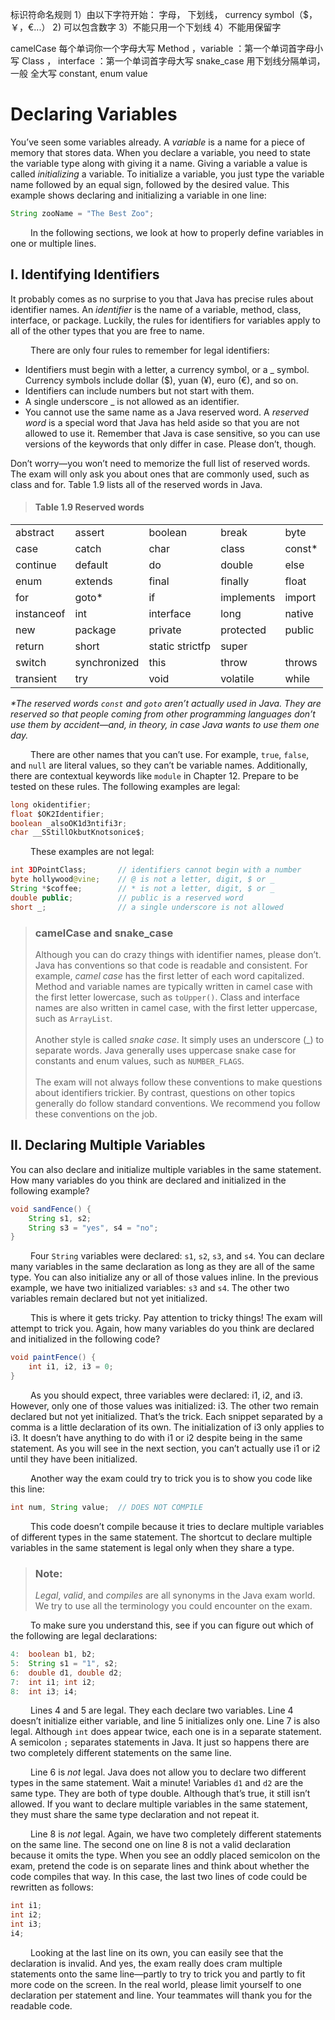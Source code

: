 
标识符命名规则
1）由以下字符开始： 字母， 下划线， currency symbol（$， ￥，€...）
2) 可以包含数字
3）不能只用一个下划线
4）不能用保留字

camelCase 每个单词你一个字母大写
  Method ，variable ：第一个单词首字母小写
  Class ， interface ：第一个单词首字母大写
snake_case 用下划线分隔单词， 一般 全大写
  constant, enum value

# Declaring Variables

You’ve seen some variables already. A _variable_ is a name for a piece of memory that stores
data. When you declare a variable, you need to state the variable type along with giving it a
name. Giving a variable a value is called _initializing_ a variable. To initialize a variable, you
just type the variable name followed by an equal sign, followed by the desired value. This
example shows declaring and initializing a variable in one line:

```java
String zooName = "The Best Zoo";
```

&emsp;&emsp;
In the following sections, we look at how to properly define variables in one or multiple lines.

## I. Identifying Identifiers

It probably comes as no surprise to you that Java has precise rules about identifier names.
An _identifier_ is the name of a variable, method, class, interface, or package. Luckily, the rules
for identifiers for variables apply to all of the other types that you are free to name. <br />

&emsp;&emsp;
There are only four rules to remember for legal identifiers:
- Identifiers must begin with a letter, a currency symbol, or a _ symbol. Currency symbols
include dollar ($), yuan (¥), euro (€), and so on.
- Identifiers can include numbers but not start with them.
- A single underscore _ is not allowed as an identifier.
- You cannot use the same name as a Java reserved word. A _reserved word_ is a special
word that Java has held aside so that you are not allowed to use it. Remember that Java
is case sensitive, so you can use versions of the keywords that only differ in case. Please
don’t, though.

Don’t worry—you won’t need to memorize the full list of reserved words. The exam will
only ask you about ones that are commonly used, such as class and for. Table 1.9 lists all
of the reserved words in Java.

> #### Table 1.9 Reserved words

||||||
|---|---|---|---|---|
|abstract |assert |boolean |break |byte|
|case |catch |char |class |const*|
|continue |default |do |double |else|
|enum |extends |final |finally |float|
|for |goto* |if |implements |import|
|instanceof |int |interface |long |native|
|new |package |private |protected |public|
|return| short |static strictfp |super|
|switch |synchronized |this| throw| throws|
|transient| try |void |volatile| while|

_*The reserved words `const` and `goto` aren’t actually used in Java. They are reserved so that people 
coming from other programming languages don’t use them by accident—and, in theory, in case Java wants to use
them one day._ <br />

&emsp;&emsp;
There are other names that you can’t use. For example, `true`, `false`, and `null` are literal
values, so they can’t be variable names. Additionally, there are contextual keywords like
`module` in Chapter 12. Prepare to be tested on these rules. The following examples are legal:

```java
long okidentifier;
float $OK2Identifier;
boolean _alsoOK1d3ntifi3r;
char __SStillOkbutKnotsonice$;
```

&emsp;&emsp;
These examples are not legal:

```java
int 3DPointClass;       // identifiers cannot begin with a number
byte hollywood@vine;    // @ is not a letter, digit, $ or _
String *$coffee;        // * is not a letter, digit, $ or _
double public;          // public is a reserved word
short _;                // a single underscore is not allowed
```

> ### camelCase and snake_case
> Although you can do crazy things with identifier names, please don’t. Java has conventions
so that code is readable and consistent. For example, _camel case_ has the first letter of each
word capitalized. Method and variable names are typically written in camel case with the
first letter lowercase, such as `toUpper()`. Class and interface names are also written in
camel case, with the first letter uppercase, such as `ArrayList`. <br /><br />
> Another style is called _snake case_. It simply uses an underscore (_) to separate words.
Java generally uses uppercase snake case for constants and enum values, such as
`NUMBER_FLAGS`. <br /><br />
> The exam will not always follow these conventions to make questions about identifiers
trickier. By contrast, questions on other topics generally do follow standard conventions. We
recommend you follow these conventions on the job.

## II. Declaring Multiple Variables
You can also declare and initialize multiple variables in the same statement. How many 
variables do you think are declared and initialized in the following example?

```java
void sandFence() {
    String s1, s2;
    String s3 = "yes", s4 = "no";
}
```

&emsp;&emsp;
Four `String` variables were declared: `s1`, `s2`, `s3`, and `s4`. You can declare many variables
in the same declaration as long as they are all of the same type. You can also initialize any or
all of those values inline. In the previous example, we have two initialized variables: `s3` and
`s4`. The other two variables remain declared but not yet initialized. <br />

&emsp;&emsp;
This is where it gets tricky. Pay attention to tricky things! The exam will attempt to
trick you. Again, how many variables do you think are declared and initialized in the following code?

```java
void paintFence() {
    int i1, i2, i3 = 0;
}
```

&emsp;&emsp;
As you should expect, three variables were declared: i1, i2, and i3. However, only one
of those values was initialized: i3. The other two remain declared but not yet initialized.
That’s the trick. Each snippet separated by a comma is a little declaration of its own. The
initialization of i3 only applies to i3. It doesn’t have anything to do with i1 or i2 despite
being in the same statement. As you will see in the next section, you can’t actually use i1 or
i2 until they have been initialized. <br />

&emsp;&emsp;
Another way the exam could try to trick you is to show you code like this line:

```java
int num, String value;  // DOES NOT COMPILE
```

&emsp;&emsp;
This code doesn’t compile because it tries to declare multiple variables of different types
in the same statement. The shortcut to declare multiple variables in the same statement is
legal only when they share a type.

> ### Note:
> _Legal_, _valid_, and _compiles_ are all synonyms in the Java exam world. We
try to use all the terminology you could encounter on the exam.

&emsp;&emsp;
To make sure you understand this, see if you can figure out which of the following are
legal declarations:

```java
4:  boolean b1, b2;
5:  String s1 = "1", s2;
6:  double d1, double d2;
7:  int i1; int i2;
8:  int i3; i4;
```

&emsp;&emsp;
Lines 4 and 5 are legal. They each declare two variables. Line 4 doesn’t initialize either
variable, and line 5 initializes only one. Line 7 is also legal. Although `int` does appear twice,
each one is in a separate statement. A semicolon `;` separates statements in Java. It just so
happens there are two completely different statements on the same line. <br />

&emsp;&emsp;
Line 6 is _not_ legal. Java does not allow you to declare two different types in the same
statement. Wait a minute! Variables `d1` and `d2` are the same type. They are both of type
double. Although that’s true, it still isn’t allowed. If you want to declare multiple variables
in the same statement, they must share the same type declaration and not repeat it. <br />

&emsp;&emsp;
Line 8 is _not_ legal. Again, we have two completely different statements on the same line.
The second one on line 8 is not a valid declaration because it omits the type. When you see
an oddly placed semicolon on the exam, pretend the code is on separate lines and think
about whether the code compiles that way. In this case, the last two lines of code could be
rewritten as follows:

```java
int i1;
int i2;
int i3;
i4;
```

&emsp;&emsp;
Looking at the last line on its own, you can easily see that the declaration is invalid. And
yes, the exam really does cram multiple statements onto the same line—partly to try to trick
you and partly to fit more code on the screen. In the real world, please limit yourself to one
declaration per statement and line. Your teammates will thank you for the readable code.
